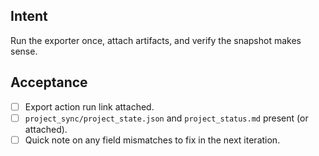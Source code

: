 <!--
title: chore: Test-Phase 1A — perform first manual export
labels: ["test","chore","CI/CD-phase:phase-1a"]
uid: test-ci-cd-phase1a-first-export
parent_uid: test-ci-cd-phase1a-epic

# Project field mappings (exact names from our Project policy):
project: <"test">
-->

## Intent

Run the exporter once, attach artifacts, and verify the snapshot makes sense.

## Acceptance

- [ ] Export action run link attached.
- [ ] `project_sync/project_state.json` and `project_status.md` present (or attached).
- [ ] Quick note on any field mismatches to fix in the next iteration.
